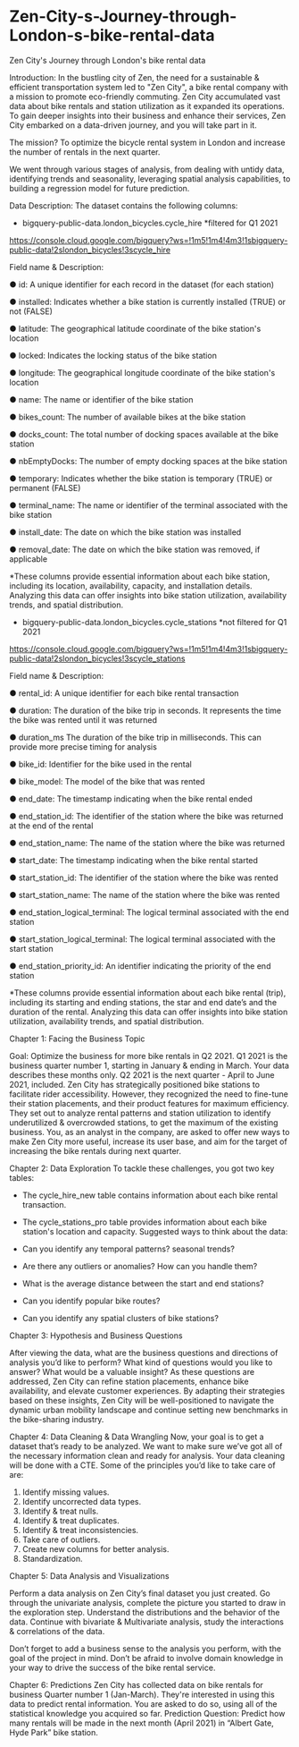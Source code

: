 # Zen-City-s-Journey-through-London-s-bike-rental-data
Zen City's Journey through London's bike rental data

Introduction:
In the bustling city of Zen, the need for a sustainable & efficient transportation system led to
"Zen City", a bike rental company with a mission to promote eco-friendly commuting. Zen City
accumulated vast data about bike rentals and station utilization as it expanded its operations. To
gain deeper insights into their business and enhance their services, Zen City embarked on a
data-driven journey, and you will take part in it.

The mission? To optimize the bicycle rental system in London and increase the number of rentals in the next quarter.

We went through various stages of analysis, from dealing with untidy data, identifying trends and seasonality, leveraging spatial analysis capabilities, to building a regression model for future prediction.

Data Description: The dataset contains the following columns:
- bigquery-public-data.london_bicycles.cycle_hire *filtered for Q1 2021 

[https://console.cloud.google.com/bigquery?ws=!1m5!1m4!4m3!1sbigquery-public-data!2slondon_bicycles!3scycle_hire
](url)


Field name & Description:

● id:
A unique identifier for each record in the dataset (for each station)

● installed:
Indicates whether a bike station is currently installed (TRUE) or not (FALSE)

● latitude:
The geographical latitude coordinate of the bike station's location

● locked:
Indicates the locking status of the bike station

● longitude:
The geographical longitude coordinate of the bike station's location

● name:
The name or identifier of the bike station

● bikes_count:
The number of available bikes at the bike station

● docks_count:
The total number of docking spaces available at the bike station

● nbEmptyDocks:
The number of empty docking spaces at the bike station

● temporary:
Indicates whether the bike station is temporary (TRUE) or permanent (FALSE)

● terminal_name:
The name or identifier of the terminal associated with the bike station

● install_date:
The date on which the bike station was installed

● removal_date:
The date on which the bike station was removed, if applicable


*These columns provide essential information about each bike station, including its location, availability, capacity, and installation details. Analyzing this data can offer insights into bike station utilization, availability trends, and spatial distribution.

- bigquery-public-data.london_bicycles.cycle_stations *not filtered for Q1 2021

[https://console.cloud.google.com/bigquery?ws=!1m5!1m4!4m3!1sbigquery-public-data!2slondon_bicycles!3scycle_stations
](url)


Field name & Description:

● rental_id:
A unique identifier for each bike rental transaction

● duration:
The duration of the bike trip in seconds. It represents the time the bike was rented until it was  returned

● duration_ms
The duration of the bike trip in milliseconds. This can provide more precise timing for analysis

● bike_id:
Identifier for the bike used in the rental

● bike_model:
The model of the bike that was rented

● end_date:
The timestamp indicating when the bike rental ended

● end_station_id:
The identifier of the station where the bike was returned at the end of the rental

● end_station_name:
The name of the station where the bike was returned

● start_date:
The timestamp indicating when the bike rental started

● start_station_id:
The identifier of the station where the bike was rented

● start_station_name:
The name of the station where the bike was rented

● end_station_logical_terminal:
The logical terminal associated with the end station

● start_station_logical_terminal:
The logical terminal associated with the start station

● end_station_priority_id:
An identifier indicating the priority of the end station


*These columns provide essential information about each bike rental (trip), including its starting and ending stations, the star and end date’s and the duration of the rental. Analyzing this data can offer insights into bike station utilization, availability trends, and spatial distribution.


Chapter 1: Facing the Business Topic

Goal: Optimize the business for more bike rentals in Q2 2021.
Q1 2021 is the business quarter number 1, starting in January & ending in March. Your data
describes these months only. Q2 2021 is the next quarter - April to June 2021, included.
Zen City has strategically positioned bike stations to facilitate rider accessibility. However, they
recognized the need to fine-tune their station placements, and their product features for
maximum efficiency. They set out to analyze rental patterns and station utilization to identify
underutilized & overcrowded stations, to get the maximum of the existing business.
You, as an analyst in the company, are asked to offer new ways to make Zen City more useful,
increase its user base, and aim for the target of increasing the bike rentals during next quarter.

Chapter 2: Data Exploration
To tackle these challenges, you got two key tables:
- The cycle_hire_new table contains information about each bike rental transaction.
- The cycle_stations_pro table provides information about each bike station's location
and capacity.
Suggested ways to think about the data:

- Can you identify any temporal patterns? seasonal trends?
- Are there any outliers or anomalies? How can you handle them?
- What is the average distance between the start and end stations?
- Can you identify popular bike routes?
- Can you identify any spatial clusters of bike stations?

Chapter 3: Hypothesis and Business Questions

After viewing the data, what are the business questions and directions of analysis you’d like to
perform? What kind of questions would you like to answer? What would be a valuable insight?
As these questions are addressed, Zen City can refine station placements, enhance bike
availability, and elevate customer experiences. By adapting their strategies based on these
insights, Zen City will be well-positioned to navigate the dynamic urban mobility landscape and
continue setting new benchmarks in the bike-sharing industry.

Chapter 4: Data Cleaning & Data Wrangling
Now, your goal is to get a dataset that’s ready to be analyzed.
We want to make sure we’ve got all of the necessary information clean and ready for analysis.
Your data cleaning will be done with a CTE. Some of the principles you’d like to take care of are:
1. Identify missing values.
2. Identify uncorrected data types.
3. Identify & treat nulls.
4. Identify & treat duplicates.
5. Identify & treat inconsistencies.
6. Take care of outliers.
7. Create new columns for better analysis.
8. Standardization.

Chapter 5: Data Analysis and Visualizations

Perform a data analysis on Zen City’s final dataset you just created.
Go through the univariate analysis, complete the picture you started to draw in the exploration
step. Understand the distributions and the behavior of the data. Continue with bivariate &
Multivariate analysis, study the interactions & correlations of the data.

Don’t forget to add a business sense to the analysis you perform, with the goal of the project in
mind. Don’t be afraid to involve domain knowledge in your way to drive the success of the bike
rental service.

Chapter 6: Predictions
Zen City has collected data on bike rentals for business Quarter number 1 (Jan-March). They're
interested in using this data to predict rental information. You are asked to do so, using all of the
statistical knowledge you acquired so far.
Prediction Question:
Predict how many rentals will be made in the next month (April 2021) in “Albert Gate,
Hyde Park” bike station.
